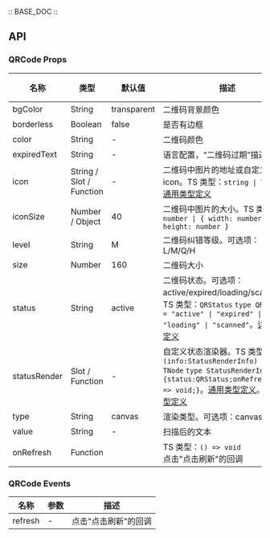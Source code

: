 :: BASE_DOC ::

## API

### QRCode Props

名称 | 类型 | 默认值 | 描述 | 必传
-- | -- | -- | -- | --
bgColor | String | transparent | 二维码背景颜色 | N
borderless | Boolean | false | 是否有边框 | N
color | String | - | 二维码颜色 | N
expiredText | String | - | 语言配置，“二维码过期”描述文本 | N
icon | String / Slot / Function | - | 二维码中图片的地址或自定义icon。TS 类型：`string \| TNode`。[通用类型定义](https://github.com/Tencent/tdesign-vue-next/blob/develop/packages/components/common.ts) | N
iconSize | Number / Object | 40 | 二维码中图片的大小。TS 类型：`number \| { width: number; height: number }` | N
level | String | M | 二维码纠错等级。可选项：L/M/Q/H | N
size | Number | 160 | 二维码大小 | N
status | String | active | 二维码状态。可选项：active/expired/loading/scanned。TS 类型：`QRStatus` `type QRStatus = "active" \| "expired" \| "loading" \| "scanned"`。[详细类型定义](https://github.com/Tencent/tdesign-vue-next/blob/develop/packages/components/qrcode/type.ts) | N
statusRender | Slot / Function | - | 自定义状态渲染器。TS 类型：`(info:StatusRenderInfo) => TNode` `type StatusRenderInfo = {status:QRStatus;onRefresh?: () => void;}`。[通用类型定义](https://github.com/Tencent/tdesign-vue-next/blob/develop/packages/components/common.ts)。[详细类型定义](https://github.com/Tencent/tdesign-vue-next/blob/develop/packages/components/qrcode/type.ts) | N
type | String | canvas | 渲染类型。可选项：canvas/svg | N
value | String | - | 扫描后的文本 | N
onRefresh | Function |  | TS 类型：`() => void`<br/>点击"点击刷新"的回调 | N

### QRCode Events

名称 | 参数 | 描述
-- | -- | --
refresh | \- | 点击"点击刷新"的回调
